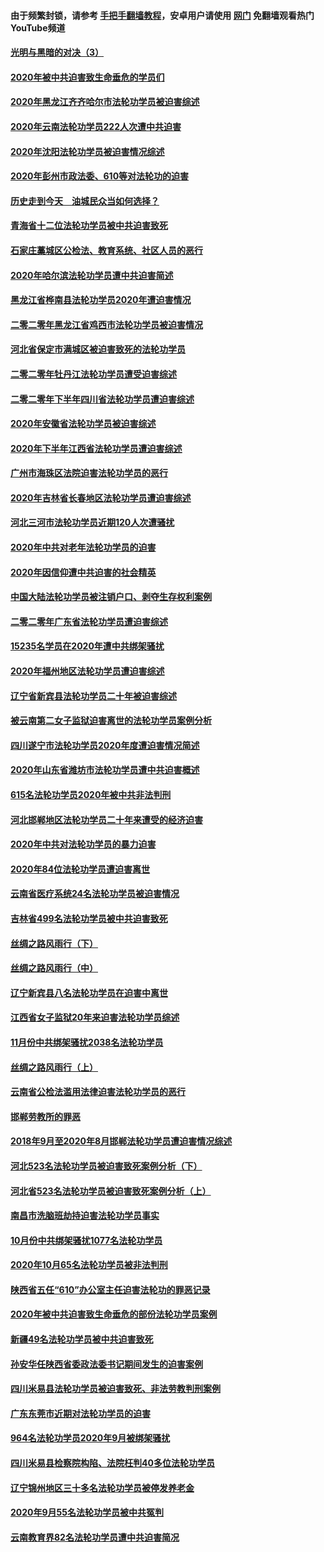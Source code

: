 #### 由于频繁封锁，请参考 [手把手翻墙教程](https://github.com/gfw-breaker/guides/wiki/)，安卓用户请使用 [网门](https://github.com/gfw-breaker/nogfw/blob/master/dl.md?t=01302101) 免翻墙观看热门YouTube频道 

#### [光明与黑暗的对决（3）](../pages/328/419140.md?t=01302101) 

#### [2020年被中共迫害致生命垂危的学员们](../pages/328/419132.md?t=01302101) 

#### [2020年黑龙江齐齐哈尔市法轮功学员被迫害综述](../pages/328/419175.md?t=01302101) 

#### [2020年云南法轮功学员222人次遭中共迫害](../pages/328/419130.md?t=01302101) 

#### [2020年沈阳法轮功学员被迫害情况综述](../pages/328/419088.md?t=01302101) 

#### [2020年彭州市政法委、610等对法轮功的迫害](../pages/328/419092.md?t=01302101) 

#### [历史走到今天　油城民众当如何选择？](../pages/328/419084.md?t=01302101) 

#### [青海省十二位法轮功学员被中共迫害致死](../pages/328/419002.md?t=01302101) 

#### [石家庄藁城区公检法、教育系统、社区人员的恶行](../pages/328/419000.md?t=01302101) 

#### [2020年哈尔滨法轮功学员遭中共迫害简述](../pages/328/418966.md?t=01302101) 

#### [黑龙江省桦南县法轮功学员2020年遭迫害情况](../pages/328/418993.md?t=01302101) 

#### [二零二零年黑龙江省鸡西市法轮功学员被迫害情况](../pages/328/418957.md?t=01302101) 

#### [河北省保定市满城区被迫害致死的法轮功学员](../pages/328/418806.md?t=01302101) 

#### [二零二零年牡丹江法轮功学员遭受迫害综述](../pages/328/418822.md?t=01302101) 

#### [二零二零年下半年四川省法轮功学员遭迫害综述](../pages/328/418762.md?t=01302101) 

#### [2020年安徽省法轮功学员被迫害综述](../pages/328/418751.md?t=01302101) 

#### [2020年下半年江西省法轮功学员遭迫害综述](../pages/328/418732.md?t=01302101) 

#### [广州市海珠区法院迫害法轮功学员的恶行](../pages/328/418722.md?t=01302101) 

#### [2020年吉林省长春地区法轮功学员遭迫害综述](../pages/328/418422.md?t=01302101) 

#### [河北三河市法轮功学员近期120人次遭骚扰](../pages/328/418620.md?t=01302101) 

#### [2020年中共对老年法轮功学员的迫害](../pages/328/418627.md?t=01302101) 

#### [2020年因信仰遭中共迫害的社会精英](../pages/328/418601.md?t=01302101) 

#### [中国大陆法轮功学员被注销户口、剥夺生存权利案例](../pages/328/418575.md?t=01302101) 

#### [二零二零年广东省法轮功学员遭迫害综述](../pages/328/418452.md?t=01302101) 

#### [15235名学员在2020年遭中共绑架骚扰](../pages/328/418447.md?t=01302101) 

#### [2020年福州地区法轮功学员遭迫害综述](../pages/328/418352.md?t=01302101) 

#### [辽宁省新宾县法轮功学员二十年被迫害综述](../pages/328/418318.md?t=01302101) 

#### [被云南第二女子监狱迫害离世的法轮功学员案例分析](../pages/328/417986.md?t=01302101) 

#### [四川遂宁市法轮功学员2020年度遭迫害情况简述](../pages/328/418083.md?t=01302101) 

#### [2020年山东省潍坊市法轮功学员遭中共迫害概述](../pages/328/418128.md?t=01302101) 

#### [615名法轮功学员2020年被中共非法判刑](../pages/328/418123.md?t=01302101) 

#### [河北邯郸地区法轮功学员二十年来遭受的经济迫害](../pages/328/417554.md?t=01302101) 

#### [2020年中共对法轮功学员的暴力迫害](../pages/328/416854.md?t=01302101) 

#### [2020年84位法轮功学员遭迫害离世](../pages/328/416947.md?t=01302101) 

#### [云南省医疗系统24名法轮功学员被迫害情况](../pages/328/416978.md?t=01302101) 

#### [吉林省499名法轮功学员被中共迫害致死](../pages/328/416519.md?t=01302101) 

#### [丝绸之路风雨行（下）](../pages/328/416166.md?t=01302101) 

#### [丝绸之路风雨行（中）](../pages/328/416165.md?t=01302101) 

#### [辽宁新宾县八名法轮功学员在迫害中离世](../pages/328/416383.md?t=01302101) 

#### [江西省女子监狱20年来迫害法轮功学员综述](../pages/328/416327.md?t=01302101) 

#### [11月份中共绑架骚扰2038名法轮功学员](../pages/328/416210.md?t=01302101) 

#### [丝绸之路风雨行（上）](../pages/328/416167.md?t=01302101) 

#### [云南省公检法滥用法律迫害法轮功学员的恶行](../pages/328/416012.md?t=01302101) 

#### [邯郸劳教所的罪恶](../pages/328/415894.md?t=01302101) 

#### [2018年9月至2020年8月邯郸法轮功学员遭迫害情况综述](../pages/328/415563.md?t=01302101) 

#### [河北523名法轮功学员被迫害致死案例分析（下）](../pages/328/414942.md?t=01302101) 

#### [河北省523名法轮功学员被迫害致死案例分析（上）](../pages/328/414941.md?t=01302101) 

#### [南昌市洗脑班劫持迫害法轮功学员事实](../pages/328/415048.md?t=01302101) 

#### [10月份中共绑架骚扰1077名法轮功学员](../pages/328/414995.md?t=01302101) 

#### [2020年10月65名法轮功学员被非法判刑](../pages/328/414617.md?t=01302101) 

#### [陕西省五任“610”办公室主任迫害法轮功的罪恶记录](../pages/328/414486.md?t=01302101) 

#### [2020年被中共迫害致生命垂危的部份法轮功学员案例](../pages/328/414427.md?t=01302101) 

#### [新疆49名法轮功学员被中共迫害致死](../pages/328/414290.md?t=01302101) 

#### [孙安华任陕西省委政法委书记期间发生的迫害案例](../pages/328/414015.md?t=01302101) 

#### [四川米易县法轮功学员被迫害致死、非法劳教判刑案例](../pages/328/413847.md?t=01302101) 

#### [广东东莞市近期对法轮功学员的迫害](../pages/328/413888.md?t=01302101) 

#### [964名法轮功学员2020年9月被绑架骚扰](../pages/328/413838.md?t=01302101) 

#### [四川米易县检察院构陷、法院枉判40多位法轮功学员](../pages/328/413691.md?t=01302101) 

#### [辽宁锦州地区三十多名法轮功学员被停发养老金](../pages/328/413687.md?t=01302101) 

#### [2020年9月55名法轮功学员被中共冤判](../pages/328/413572.md?t=01302101) 

#### [云南教育界82名法轮功学员遭中共迫害简况](../pages/328/413422.md?t=01302101) 

